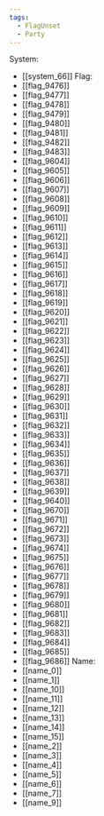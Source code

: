 ```yaml
---
tags:
  - FlagUnset
  - Party
---
```

System:
- [[system_66]]
Flag:
- [[flag_9476]]
- [[flag_9477]]
- [[flag_9478]]
- [[flag_9479]]
- [[flag_9480]]
- [[flag_9481]]
- [[flag_9482]]
- [[flag_9483]]
- [[flag_9604]]
- [[flag_9605]]
- [[flag_9606]]
- [[flag_9607]]
- [[flag_9608]]
- [[flag_9609]]
- [[flag_9610]]
- [[flag_9611]]
- [[flag_9612]]
- [[flag_9613]]
- [[flag_9614]]
- [[flag_9615]]
- [[flag_9616]]
- [[flag_9617]]
- [[flag_9618]]
- [[flag_9619]]
- [[flag_9620]]
- [[flag_9621]]
- [[flag_9622]]
- [[flag_9623]]
- [[flag_9624]]
- [[flag_9625]]
- [[flag_9626]]
- [[flag_9627]]
- [[flag_9628]]
- [[flag_9629]]
- [[flag_9630]]
- [[flag_9631]]
- [[flag_9632]]
- [[flag_9633]]
- [[flag_9634]]
- [[flag_9635]]
- [[flag_9636]]
- [[flag_9637]]
- [[flag_9638]]
- [[flag_9639]]
- [[flag_9640]]
- [[flag_9670]]
- [[flag_9671]]
- [[flag_9672]]
- [[flag_9673]]
- [[flag_9674]]
- [[flag_9675]]
- [[flag_9676]]
- [[flag_9677]]
- [[flag_9678]]
- [[flag_9679]]
- [[flag_9680]]
- [[flag_9681]]
- [[flag_9682]]
- [[flag_9683]]
- [[flag_9684]]
- [[flag_9685]]
- [[flag_9686]]
Name:
- [[name_0]]
- [[name_1]]
- [[name_10]]
- [[name_11]]
- [[name_12]]
- [[name_13]]
- [[name_14]]
- [[name_15]]
- [[name_2]]
- [[name_3]]
- [[name_4]]
- [[name_5]]
- [[name_6]]
- [[name_7]]
- [[name_9]]
